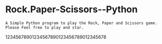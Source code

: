 # Rock.Paper-Scissors--Python
    A Simple Python program to play the Rock, Paper and Scissors game.
    Please Feel free to play and star.
12345678901234567890123456789012345678